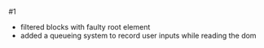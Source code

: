 #1

- filtered blocks with faulty root element
- added a queueing system to record user inputs while reading the dom
